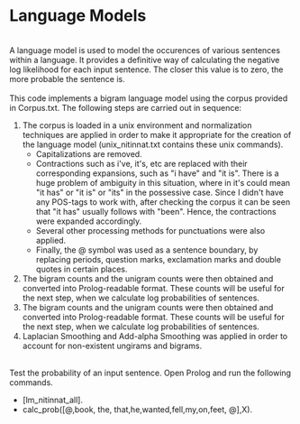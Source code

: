 # Language Models

<br> A language model is used to model the occurences of various sentences within a language.
It provides a definitive way of calculating the negative log likelihood for each input sentence.
The closer this value is to zero, the more probable the sentence is.
 </br>
<br> This code implements a bigram language model using the corpus provided in Corpus.txt. 
The following steps are carried out in sequence: </br>
<ol>
	<li> The corpus is loaded in a unix environment and normalization techniques are applied in order to make it 
		appropriate for the creation of the language model (unix_nitinnat.txt contains these unix commands).
		<ul>
			<li> Capitalizations are removed. </li>
			<li> Contractions such as i've, it's, etc are replaced with their corresponding expansions,
			such as "i have" and "it is". There is a huge problem of ambiguity in this situation, where in
		it's could mean "it has" or "it is" or "its" in the possessive case.
		Since I didn't have any POS-tags to work with, after checking the corpus it can be seen that "it has" usually
		follows with "been". Hence, the contractions were expanded accordingly.
		</li> 
			<li> Several other processing methods for punctuations were also applied. </li>
			<li> Finally, the @ symbol was used as a sentence boundary, by replacing periods, question marks,
			exclamation marks and double quotes in certain places. </li>
		</ul>
	</li>
	<li>
		The bigram counts and the unigram counts were then obtained and converted into Prolog-readable format.
		These counts will be useful for the next step, when we calculate log probabilities of sentences.
		</li>
		<li>
		The bigram counts and the unigram counts were then obtained and converted into Prolog-readable format.
		These counts will be useful for the next step, when we calculate log probabilities of sentences.
		</li>
		<li>
		Laplacian Smoothing and Add-alpha Smoothing was applied in order to account for non-existent ungirams and bigrams.
		</li>

</ol>

<br>  Test the probability of an input sentence. 
Open Prolog and run the following commands.
<ul>
<li>  [lm_nitinnat_all]. </li>
<li>  calc_prob([@,book, the, that,he,wanted,fell,my,on,feet, @],X).</li>
</ul>

</br>

